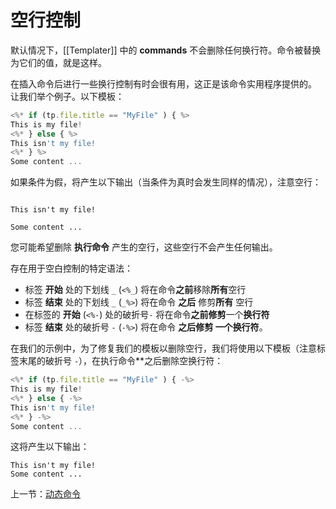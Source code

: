 # 空行控制

默认情况下，[[Templater]] 中的 **commands** 不会删除任何换行符。命令被替换为它们的值，就是这样。

在插入命令后进行一些换行控制有时会很有用，这正是该命令实用程序提供的。
让我们举个例子。以下模板：

```js
<%* if (tp.file.title == "MyFile" ) { %>
This is my file!
<%* } else { %>
This isn't my file!
<%* } %>
Some content ...
```

如果条件为假，将产生以下输出（当条件为真时会发生同样的情况），注意空行：

```

This isn't my file!

Some content ...
```

您可能希望删除 **执行命令** 产生的空行，这些空行不会产生任何输出。

存在用于空白控制的特定语法：

- 标签 **开始** 处的下划线 `_` (`<%_`) 将在命令**之前**移除**所有**空行
- 标签 **结束** 处的下划线 `_` (`_%>`) 将在命令 **之后** 修剪**所有** 空行
- 在标签的 **开始** (`<%-`) 处的破折号`-` 将在命令**之前修剪**一个**换行符**
- 标签 **结束** 处的破折号 `-` (`-%>`) 将在命令 **之后修剪 **一个**换行符**。

在我们的示例中，为了修复我们的模板以删除空行，我们将使用以下模板（注意标签末尾的破折号 `-`），在执行命令**之后删除空换行符：

```js
<%* if (tp.file.title == "MyFile" ) { -%>
This is my file!
<%* } else { -%>
This isn't my file!
<%* } -%>
Some content ...
```

这将产生以下输出：

```
This isn't my file!
Some content ...
```

上一节：[动态命令](动态命令.md)